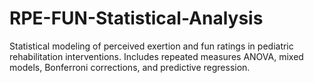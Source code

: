 # RPE-FUN-Statistical-Analysis
Statistical modeling of perceived exertion and fun ratings in pediatric rehabilitation interventions. Includes repeated measures ANOVA, mixed models, Bonferroni corrections, and predictive regression.
